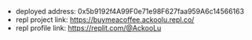 * deployed address: 0x5b9192f4A99F0e71e98F627faa959A6c14566163
* repl project link: https://buymeacoffee.ackoolu.repl.co/
* repl profile link: https://replit.com/@AckooLu
